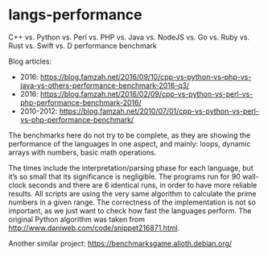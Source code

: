 # langs-performance
C++ vs. Python vs. Perl vs. PHP vs. Java vs. NodeJS vs. Go vs. Ruby vs. Rust vs. Swift vs. D performance benchmark

Blog articles:
* 2016: https://blog.famzah.net/2016/09/10/cpp-vs-python-vs-php-vs-java-vs-others-performance-benchmark-2016-q3/
* 2016: https://blog.famzah.net/2016/02/09/cpp-vs-python-vs-perl-vs-php-performance-benchmark-2016/
* 2010-2012: https://blog.famzah.net/2010/07/01/cpp-vs-python-vs-perl-vs-php-performance-benchmark/

The benchmarks here do not try to be complete, as they are showing the performance of the languages in one aspect, and mainly: loops, dynamic arrays with numbers, basic math operations.

The times include the interpretation/parsing phase for each language, but it’s so small that its significance is negligible. The programs run for 90 wall-clock seconds and there are 6 identical runs, in order to have more reliable results. All scripts are using the very same algorithm to calculate the prime numbers in a given range. The correctness of the implementation is not so important, as we just want to check how fast the languages perform. The original Python algorithm was taken from http://www.daniweb.com/code/snippet216871.html.

Another similar project: https://benchmarksgame.alioth.debian.org/
